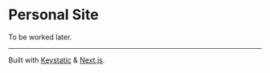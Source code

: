 # Personal Site

To be worked later.

---

Built with [Keystatic](https://keystatic.com/) & [Next.js](https://nextjs.org/).
